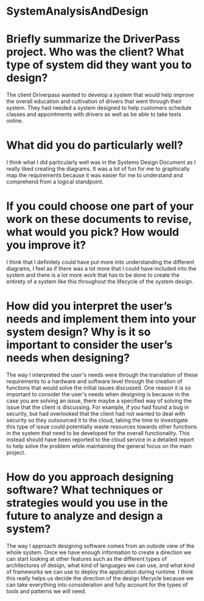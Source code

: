 # SystemAnalysisAndDesign

# Briefly summarize the DriverPass project. Who was the client? What type of system did they want you to design?

The client Driverpass wanted to develop a system that would help improve the overall education and cultivation of drivers that went through their system. They had needed a system designed to help customers schedule classes and appointments with drivers as well as be able to take tests online. 

# What did you do particularly well?

I think what I did particularly well was in the Systems Design Document as I really liked creating the diagrams. It was a lot of fun for me to graphically map the requirements because it was easier for me to understand and comprehend from a logical standpoint.

# If you could choose one part of your work on these documents to revise, what would you pick? How would you improve it?

I think that I definitely could have put more into understanding the different diagrams, I feel as if there was a lot more that I could have included into the system and there is a lot more work that has to be done to create the entirety of a system like this throughout the lifecycle of the system design.

# How did you interpret the user’s needs and implement them into your system design? Why is it so important to consider the user’s needs when designing?

The way I interpreted the user's needs were through the translation of these requirements to a hardware and software level through the creation of functions that would solve the initial issues discussed. One reason it is so important to consider the user's needs when designing is because in the case you are solving an issue, there maybe a specified way of solving the issue that the client is discussing. For example, if you had found a bug in security, but had overlooked that the client had not wanted to deal with security so they outsourced it to the cloud, taking the time to investigate this type of issue could potentially waste resources towards other functions in the system that need to be developed for the overall functionality. This instead should have been reported to the cloud service in a detailed report to help solve the problem while maintaining the general focus on the main project.

# How do you approach designing software? What techniques or strategies would you use in the future to analyze and design a system?

The way I approach designing software comes from an outside view of the whole system. Once we have enough information to create a direction we can start looking at other features such as the different types of architectures of design, what kind of languages we can use, and what kind of frameworks we can use to deploy the application during runtime. I think this really helps us decide the direction of the design lifecycle because we can take everything into consideration and fully account for the types of tools and patterns we will need.
